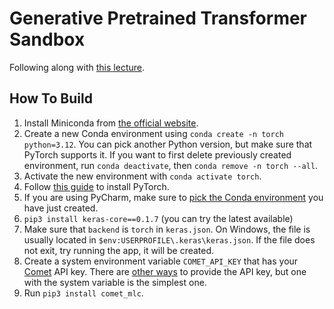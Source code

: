 # Generative Pretrained Transformer Sandbox

Following along with [this lecture](https://youtu.be/kCc8FmEb1nY).

## How To Build

1. Install Miniconda from [the official website](https://docs.conda.io/projects/miniconda/en/latest/).
2. Create a new Conda environment using `conda create -n torch python=3.12`. You can pick another Python version, but
   make sure that PyTorch supports it. If you want to first delete previously created environment,
   run `conda deactivate`, then `conda remove -n torch --all`.
3. Activate the new environment with `conda activate torch`.
4. Follow [this guide](https://pytorch.org/get-started/locally/) to install PyTorch.
5. If you are using PyCharm, make sure to [pick the Conda environment](https://stackoverflow.com/a/46133678/1862286) you
   have just created.
6. `pip3 install keras-core==0.1.7` (you can try the latest available)
7. Make sure that `backend` is `torch` in `keras.json`. On Windows, the file is usually located
   in `$env:USERPROFILE\.keras\keras.json`. If the file does not exit, try running the app, it will be created.
8. Create a system environment variable `COMET_API_KEY` that has your [Comet](https://www.comet.com/) API key. There
   are [other ways](https://www.comet.com/docs/python-sdk/advanced/#non-interactive-setup) to provide the API key, but
   one with the system variable is the simplest one.
9. Run `pip3 install comet_mlc`.

